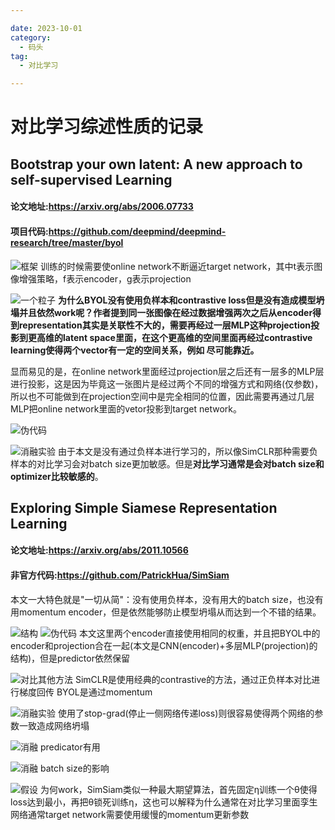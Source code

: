 ```yaml
---

date: 2023-10-01
category:
  - 码头
tag:
  - 对比学习

---
```


# 对比学习综述性质的记录

## Bootstrap your own latent: A new approach to self-supervised Learning
#### 论文地址:https://arxiv.org/abs/2006.07733
#### 项目代码:https://github.com/deepmind/deepmind-research/tree/master/byol
![框架](./assets/image.png)
训练的时候需要使online network不断逼近target network，其中t表示图像增强策略，f表示encoder，g表示projection

![一个粒子](./assets/image-2.png)
**为什么BYOL没有使用负样本和contrastive loss但是没有造成模型坍塌并且依然work呢？作者提到同一张图像在经过数据增强两次之后从encoder得到representation其实是关联性不大的，需要再经过一层MLP这种projection投影到更高维的latent space里面，在这个更高维的空间里面再经过contrastive learning使得两个vector有一定的空间关系，例如 尽可能靠近。**

显而易见的是，在online network里面经过projection层之后还有一层多的MLP层进行投影，这是因为毕竟这一张图片是经过两个不同的增强方式和网络(仅参数)，所以也不可能做到在projection空间中是完全相同的位置，因此需要再通过几层MLP把online network里面的vetor投影到target network。 

![伪代码](./assets/image-1.png)


![消融实验](./assets/image-3.png)
由于本文是没有通过负样本进行学习的，所以像SimCLR那种需要负样本的对比学习会对batch size更加敏感。但是**对比学习通常是会对batch size和optimizer比较敏感的**。




## Exploring Simple Siamese Representation Learning
#### 论文地址:https://arxiv.org/abs/2011.10566
#### 非官方代码:https://github.com/PatrickHua/SimSiam
本文一大特色就是"一切从简"：没有使用负样本，没有用大的batch size，也没有用momentum encoder，但是依然能够防止模型坍塌从而达到一个不错的结果。

![结构](./assets/image-4.png)
![伪代码](./assets/image-5.png)
本文这里两个encoder直接使用相同的权重，并且把BYOL中的encoder和projection合在一起(本文是CNN(encoder)+多层MLP(projection)的结构)，但是predictor依然保留


![对比其他方法](./assets/image-6.png)
SimCLR是使用经典的contrastive的方法，通过正负样本对比进行梯度回传
BYOL是通过momentum

![消融实验](./assets/image-7.png)
使用了stop-grad(停止一侧网络传递loss)则很容易使得两个网络的参数一致造成网络坍塌


![消融](./assets/image-8.png)
predicator有用

![消融](./assets/image-9.png)
batch size的影响


![假设](./assets/image-10.png)
为何work，SimSiam类似一种最大期望算法，首先固定η训练一个θ使得loss达到最小，再把θ锁死训练η，这也可以解释为什么通常在对比学习里面孪生网络通常target network需要使用缓慢的momentum更新参数


